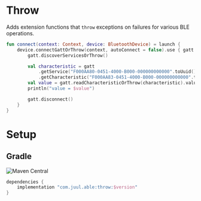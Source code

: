 # Throw

Adds extension functions that `throw` exceptions on failures for various BLE operations.

```kotlin
fun connect(context: Context, device: BluetoothDevice) = launch {
    device.connectGattOrThrow(context, autoConnect = false).use { gatt ->
        gatt.discoverServicesOrThrow()

        val characteristic = gatt
            .getService("F000AA80-0451-4000-B000-000000000000".toUuid())!!
            .getCharacteristic("F000AA83-0451-4000-B000-000000000000".toUuid())
        val value = gatt.readCharacteristicOrThrow(characteristic).value
        println("value = $value")

        gatt.disconnect()
    }
}
```

# Setup

## Gradle

![Maven Central](https://img.shields.io/maven-central/v/com.juul.able/core.svg?label=version)

```groovy
dependencies {
    implementation "com.juul.able:throw:$version"
}
```
